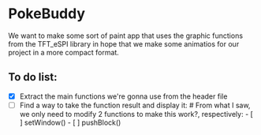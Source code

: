 # PokeBuddy
We want to make some sort of paint app that uses the graphic functions from the TFT_eSPI library in hope that we make some animatios for our project in a more compact format.
## **To do list:**
- [X] Extract the main functions we're gonna use from the header file
- [ ] Find a way to take the function result and display it:
      # From what I saw, we only need to modify 2 functions to make this work?, respectively:
      - [ ] setWindow()
      - [ ] pushBlock()
